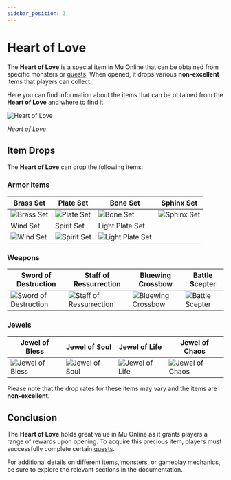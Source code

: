 ```yaml
---
sidebar_position: 3
---
```


# Heart of Love

The **Heart of Love** is a special item in Mu Online that can be obtained from specific monsters or [quests](/gameplay-systems/quest-system). When opened, it drops various **non-excellent** items that players can collect.

Here you can find information about the items that can be obtained from the **Heart of Love** and where to find it.

![Heart of Love](/img/items/item-bags/heart-of-love.png)

_Heart of Love_

## Item Drops

The **Heart of Love** can drop the following items:

### Armor items

| Brass Set                                    | Plate Set                                      | Bone Set                                                 | Sphinx Set                                     |
| -------------------------------------------- | ---------------------------------------------- | -------------------------------------------------------- | ---------------------------------------------- |
| ![Brass Set](/img/items/armors/dk/brass.png) | ![Plate Set](/img/items/armors/dk/plate.png)   | ![Bone Set](/img/items/armors/dw/bone.png)               | ![Sphinx Set](/img/items/armors/dw/sphinx.png) |
| Wind Set                                     | Spirit Set                                     | Light Plate Set                                          |
| ![Wind Set](/img/items/armors/fe/wind.png)   | ![Spirit Set](/img/items/armors/fe/spirit.png) | ![Light Plate Set](/img/items/armors/dl/light-plate.png) |

### Weapons

| Sword of Destruction                                                | Staff of Ressurrection                                                 | Bluewing Crossbow                                           | Battle Scepter                                            |
| ------------------------------------------------------------------- | ---------------------------------------------------------------------- | ----------------------------------------------------------- | --------------------------------------------------------- |
| ![Sword of Destruction](/img/items/swords/sword-of-destruction.png) | ![Staff of Ressurrection](/img/items/staffs/staff-of-ressurection.png) | ![Bluewing Crossbow](/img/items/bows/bluewing-crossbow.png) | ![Battle Scepter](/img/items/scepters/battle-scepter.png) |

### Jewels

| Jewel of Bless                                 | Jewel of Soul                                | Jewel of Life                                | Jewel of Chaos                                 |
| ---------------------------------------------- | -------------------------------------------- | -------------------------------------------- | ---------------------------------------------- |
| ![Jewel of Bless](/img/items/jewels/bless.png) | ![Jewel of Soul](/img/items/jewels/soul.png) | ![Jewel of Life](/img/items/jewels/life.png) | ![Jewel of Chaos](/img/items/jewels/chaos.png) |

Please note that the drop rates for these items may vary and the items are **non-excellent**.

## Conclusion

The **Heart of Love** holds great value in Mu Online as it grants players a range of rewards upon opening. To acquire this precious item, players must successfully complete certain [quests](/gameplay-systems/quest-system).

For additional details on different items, monsters, or gameplay mechanics, be sure to explore the relevant sections in the documentation.
